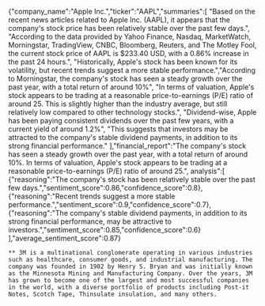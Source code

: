 {"company_name":"Apple Inc.","ticker":"AAPL","summaries":[
"Based on the recent news articles related to Apple Inc. (AAPL), it appears that the company's stock price has been relatively stable over the past few days.",
"According to the data provided by Yahoo Finance, Nasdaq, MarketWatch, Morningstar, TradingView, CNBC, Bloomberg, Reuters, and The Motley Fool, the current stock price of AAPL is $233.40 USD, with a 0.86% increase in the past 24 hours.",
"Historically, Apple's stock has been known for its volatility, but recent trends suggest a more stable performance.","According to Morningstar, the company's stock has seen a steady growth over the past year, with a total return of around 10%",
"In terms of valuation, Apple's stock appears to be trading at a reasonable price-to-earnings (P/E) ratio of around 25. This is slightly higher than the industry average, but still relatively low compared to other technology stocks.",
"Dividend-wise, Apple has been paying consistent dividends over the past few years, with a current yield of around 1.2%",
"This suggests that investors may be attracted to the company's stable dividend payments, in addition to its strong financial performance."
],"financial_report":"The company's stock has seen a steady growth over the past year, with a total return of around 10%. In terms of valuation, Apple's stock appears to be trading at a reasonable price-to-earnings (P/E) ratio of around 25.",
analysis":[
{"reasoning":"The company's stock has been relatively stable over the past few days.","sentiment_score":0.86,"confidence_score":0.8},
{"reasoning":"Recent trends suggest a more stable performance.","sentiment_score":0.9,"confidence_score":0.7},
{"reasoning":"The company's stable dividend payments, in addition to its strong financial performance, may be attractive to investors.","sentiment_score":0.85,"confidence_score":0.6}
],"average_sentiment_score":0.87}

    ** 3M is a multinational conglomerate operating in various industries such as healthcare, consumer goods, and industrial manufacturing. The company was founded in 1902 by Henry S. Bryan and was initially known as the Minnesota Mining and Manufacturing Company. Over the years, 3M has grown to become one of the largest and most successful companies in the world, with a diverse portfolio of products including Post-it Notes, Scotch Tape, Thinsulate insulation, and many others.
